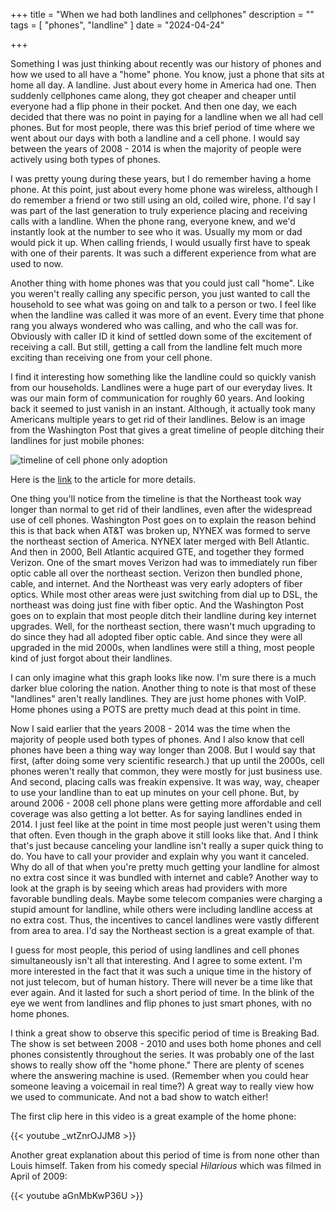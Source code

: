 +++
title = "When we had both landlines and cellphones"
description = ""
tags = [
    "phones", "landline"
]
date = "2024-04-24"

+++

Something I was just thinking about recently was our history of phones and how we used to all have a "home" phone. You know, just a phone that sits at home all day. A landline. Just about every home in America had one. Then suddenly cellphones came along, they got cheaper and cheaper until everyone had a flip phone in their pocket. And then one day, we each decided that there was no point in paying for a landline when we all had cell phones. But for most people, there was this brief period of time where we went about our days with both a landline and a cell phone. I would say between the years of 2008 - 2014 is when the majority of people were actively using both types of phones.

I was pretty young during these years, but I do remember having a home phone. At this point, just about every home phone was wireless, although I do remember a friend or two still using an old, coiled wire, phone. I'd say I was part of the last generation to truly experience placing and receiving calls with a landline. When the phone rang, everyone knew, and we'd instantly look at the number to see who it was. Usually my mom or dad would pick it up. When calling friends, I would usually first have to speak with one of their parents. It was such a different experience from what are used to now.

Another thing with home phones was that you could just call "home". Like you weren't really calling any specific person, you just wanted to call the household to see what was going on and talk to a person or two. I feel like when the landline was called it was more of an event. Every time that phone rang you always wondered who was calling, and who the call was for. Obviously with caller ID it kind of settled down some of the excitement of receiving a call. But still, getting a call from the landline felt much more exciting than receiving one from your cell phone. 

I find it interesting how something like the landline could so quickly vanish from our households. Landlines were a huge part of our everyday lives. It was our main form of communication for roughly 60 years. And looking back it seemed to just vanish in an instant. Although, it actually took many Americans multiple years to get rid of their landlines. Below is an image from the Washington Post that gives a great timeline of people ditching their landlines for just mobile phones:

![timeline of cell phone only adoption](/landline/landline.png)

Here is the [link](https://www.washingtonpost.com/business/2023/06/23/landline-telephone-holdouts/) to the article for more details.

One thing you'll notice from the timeline is that the Northeast took way longer than normal to get rid of their landlines, even after the widespread use of cell phones. Washington Post goes on to explain the reason behind this is that back when AT&T was broken up, NYNEX was formed to serve the northeast section of America. NYNEX later merged with Bell Atlantic. And then in 2000, Bell Atlantic acquired GTE, and together they formed Verizon. One of the smart moves Verizon had was to immediately run fiber optic cable all over the northeast section. Verizon then bundled phone, cable, and internet. And the Northeast was very early adopters of fiber optics. While most other areas were just switching from dial up to DSL, the northeast was doing just fine with fiber optic. And the Washington Post goes on to explain that most people ditch their landline during key internet upgrades. Well, for the northeast section, there wasn't much upgrading to do since they had all adopted fiber optic cable. And since they were all upgraded in the mid 2000s, when landlines were still a thing, most people kind of just forgot about their landlines. 

I can only imagine what this graph looks like now. I'm sure there is a much darker blue coloring the nation. Another thing to note is that most of these "landlines" aren't really landlines. They are just home phones with VoIP. Home phones using a POTS are pretty much dead at this point in time. 

Now I said earlier that the years 2008 - 2014 was the time when the majority of people used both types of phones. And I also know that cell phones have been a thing way way longer than 2008. But I would say that first, (after doing some very scientific research.) that up until the 2000s, cell phones weren't really that common, they were mostly for just business use. And second, placing calls was freakin expensive. It was way, way, cheaper to use your landline than to eat up minutes on your cell phone. But, by around 2006 - 2008 cell phone plans were getting more affordable and cell coverage was also getting a lot better. As for saying landlines ended in 2014. I just feel like at the point in time most people just weren't using them that often. Even though in the graph above it still looks like that. And I think that's just because canceling your landline isn't really a super quick thing to do. You have to call your provider and explain why you want it canceled. Why do all of that when you're pretty much getting your landline for almost no extra cost since it was bundled with internet and cable? Another way to look at the graph is by seeing which areas had providers with more favorable bundling deals. Maybe some telecom companies were charging a stupid amount for landline, while others were including landline access at no extra cost. Thus, the incentives to cancel landlines were vastly different from area to area. I'd say the Northeast section is a great example of that. 

I guess for most people, this period of using landlines and cell phones simultaneously isn't all that interesting. And I agree to some extent. I'm more interested in the fact that it was such a unique time in the history of not just telecom, but of human history. There will never be a time like that ever again. And it lasted for such a short period of time. In the blink of the eye we went from landlines and flip phones to just smart phones, with no home phones. 

I think a great show to observe this specific period of time is Breaking Bad. The show is set between 2008 - 2010 and uses both home phones and cell phones consistently throughout the series. It was probably one of the last shows to really show off the "home phone." There are plenty of scenes where the answering machine is used. (Remember when you could hear someone leaving a voicemail in real time?) A great way to really view how we used to communicate. And not a bad show to watch either! 

The first clip here in this video is a great example of the home phone:

{{< youtube _wtZnrOJJM8 >}} 



Another great explanation about this period of time is from none other than Louis himself. Taken from his comedy special *Hilarious* which was filmed in April of 2009:

{{< youtube aGnMbKwP36U >}} 

&nbsp;



